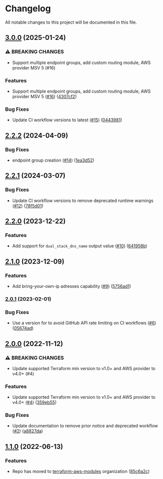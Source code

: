 # Changelog

All notable changes to this project will be documented in this file.

## [3.0.0](https://github.com/terraform-aws-modules/terraform-aws-global-accelerator/compare/v2.2.2...v3.0.0) (2025-01-24)


### ⚠ BREAKING CHANGES

* Support multiple endpoint groups, add custom routing module, AWS provider MSV 5 (#16)

### Features

* Support multiple endpoint groups, add custom routing module, AWS provider MSV 5 ([#16](https://github.com/terraform-aws-modules/terraform-aws-global-accelerator/issues/16)) ([4307cf2](https://github.com/terraform-aws-modules/terraform-aws-global-accelerator/commit/4307cf22717d65c52f466a150cc9676ed0f09510))


### Bug Fixes

* Update CI workflow versions to latest ([#15](https://github.com/terraform-aws-modules/terraform-aws-global-accelerator/issues/15)) ([0443981](https://github.com/terraform-aws-modules/terraform-aws-global-accelerator/commit/044398126d7d04ad2637d566f245f23ee7ba614a))

## [2.2.2](https://github.com/terraform-aws-modules/terraform-aws-global-accelerator/compare/v2.2.1...v2.2.2) (2024-04-09)


### Bug Fixes

* endpoint group creation ([#14](https://github.com/terraform-aws-modules/terraform-aws-global-accelerator/issues/14)) ([1ea3d52](https://github.com/terraform-aws-modules/terraform-aws-global-accelerator/commit/1ea3d5267fa6eab1b4e7ee6565315000c78330c0))

## [2.2.1](https://github.com/terraform-aws-modules/terraform-aws-global-accelerator/compare/v2.2.0...v2.2.1) (2024-03-07)


### Bug Fixes

* Update CI workflow versions to remove deprecated runtime warnings ([#12](https://github.com/terraform-aws-modules/terraform-aws-global-accelerator/issues/12)) ([78f5d01](https://github.com/terraform-aws-modules/terraform-aws-global-accelerator/commit/78f5d01e3fbe874816104c157c3ac083457bb5c2))

## [2.2.0](https://github.com/terraform-aws-modules/terraform-aws-global-accelerator/compare/v2.1.0...v2.2.0) (2023-12-22)


### Features

* Add support for `dual_stack_dns_name` output value ([#10](https://github.com/terraform-aws-modules/terraform-aws-global-accelerator/issues/10)) ([641958b](https://github.com/terraform-aws-modules/terraform-aws-global-accelerator/commit/641958b8800b97beb7018c38468e5fc0745d90e4))

## [2.1.0](https://github.com/terraform-aws-modules/terraform-aws-global-accelerator/compare/v2.0.1...v2.1.0) (2023-12-09)


### Features

* Add bring-your-own-ip adresses capability ([#9](https://github.com/terraform-aws-modules/terraform-aws-global-accelerator/issues/9)) ([5756ad1](https://github.com/terraform-aws-modules/terraform-aws-global-accelerator/commit/5756ad1ec57a883c853b6ecfdd43d820b5c7106a))

### [2.0.1](https://github.com/terraform-aws-modules/terraform-aws-global-accelerator/compare/v2.0.0...v2.0.1) (2023-02-01)


### Bug Fixes

* Use a version for  to avoid GitHub API rate limiting on CI workflows ([#6](https://github.com/terraform-aws-modules/terraform-aws-global-accelerator/issues/6)) ([05674ad](https://github.com/terraform-aws-modules/terraform-aws-global-accelerator/commit/05674adb669b9f25fbca5fbe33c20169ee8483aa))

## [2.0.0](https://github.com/terraform-aws-modules/terraform-aws-global-accelerator/compare/v1.1.0...v2.0.0) (2022-11-12)


### ⚠ BREAKING CHANGES

* Update supported Terraform min version to v1.0+ and AWS provider to v4.0+ (#4)

### Features

* Update supported Terraform min version to v1.0+ and AWS provider to v4.0+ ([#4](https://github.com/terraform-aws-modules/terraform-aws-global-accelerator/issues/4)) ([359eb55](https://github.com/terraform-aws-modules/terraform-aws-global-accelerator/commit/359eb55a52dfd8a0009e3da23880ee395fd9004a))


### Bug Fixes

* Update documentation to remove prior notice and deprecated workflow ([#2](https://github.com/terraform-aws-modules/terraform-aws-global-accelerator/issues/2)) ([a8827da](https://github.com/terraform-aws-modules/terraform-aws-global-accelerator/commit/a8827dada0f62f11ab4ec5b5838b48718eda0966))

## [1.1.0](https://github.com/clowdhaus/terraform-aws-global-accelerator/compare/v1.0.1...v1.1.0) (2022-06-13)


### Features

* Repo has moved to [terraform-aws-modules](https://github.com/terraform-aws-modules/terraform-aws-global-accelerator) organization ([85c6a2c](https://github.com/clowdhaus/terraform-aws-global-accelerator/commit/85c6a2c4e0c36f60af702e2095cd7b927c08e08c))
